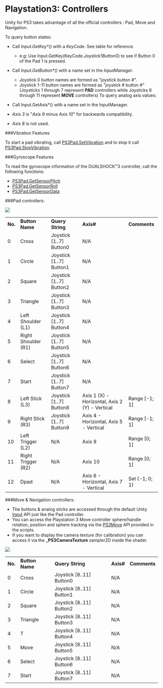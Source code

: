 Playstation3: Controllers
=========================


Unity for PS3 takes advantage of all the official controllers : Pad, Move and Navigation.

To query button states:

* Call _Input.GetKey*()_ with a _KeyCode_. See table for reference.
    * e.g: Use Input.GetKey(KeyCode.Joystick1Button0) to see if Button 0 of the Pad 1 is pressed.
* Call _Input.GetButton*()_ with a name set in the _InputManager_.
    * Joystick 0 button names are formed as "joystick button #".
    * Joystick 1-11 button names are formed as "joystick # button #" (Joysticks 1 through 7 represent **PAD** controllers while Joysticks 8 through 11 represent **MOVE** controllers)
To query analog axis values:

* Call Input.GetAxis*() with a name set in the InputManager.
* _Axis 3_ is "_Axis 9_ minus _Axis 10_" for backwards compatibility.
* _Axis 8_ is not used.

###Vibration Features

To start a pad vibrating, call [PS3Pad.SetVibration](ScriptRef:PS3Pad.SetVibration.html) and to stop it call [PS3Pad.StopVibration](ScriptRef:PS3Pad.StopVibration).

###Gyroscope Features

To read the gyroscope information of the DUALSHOCK™3 controller, call the following functions:

* [PS3Pad.GetSensorPitch](ScriptRef:PS3Pad.GetSensorPitch.html)
* [PS3Pad.GetSensorRoll](ScriptRef:PS3Pad.GetSensorRoll.html)
* [PS3Pad.GetSensorData](ScriptRef:PS3Pad.GetSensorData.html)

###Pad controllers:


![](../uploads/Main/ps3_pad.jpg) 



| | | | | |
|:---|:---|:---|:---|:---|
| **No.** | **Button Name** | **Query String** | **Axis#** | **Comments** |
| 0 | Cross | Joystick [1..7] Button0 | N/A | |
| 1 | Circle | Joystick [1..7] Button1 | N/A | |
| 2 | Square | Joystick [1..7] Button2 | N/A | |
| 3 | Triangle | Joystick [1..7] Button3 | N/A | |
| 4 | Left Shoulder (L1) | Joystick [1..7] Button4 | N/A | |
| 5 | Right Shoulder (R1) | Joystick [1..7] Button5 | N/A | |
| 6 | Select | Joystick [1..7] Button6 | N/A | |
| 7 | Start | Joystick [1..7] Button7 | N/A | |
| 8 | Left Stick (L3) | Joystick [1..7] Button8 | Axis 1 (X) - Horizontal, Axis 2 (Y) - Vertical | Range [-1; 1] |
| 9 | Right Stick (R3) | Joystick [1..7] Button9 | Axis 4 - Horizontal, Axis 5 - Vertical | Range [-1; 1] |
| 10 | Left Trigger (L2) | N/A | Axis 9 | Range [0; 1] |
| 11 | Right Trigger (R2) | N/A | Axis 10 | Range [0; 1] |
| 12 | Dpad | N/A | Axis 6 - Horizontal, Axis 7 - Vertical | Set {-1; 0; 1} |


###Move & Navigation controllers:


* The buttons & analog sticks are accessed through the default Unity [Input](ScriptRef:Input.html) API just like the Pad controller.
* You can access the Playstation 3 Move controller sphere/handle rotation, position and sphere tracking via the [PS3Move](ScriptRef:PS3Move.html) API provided in the scripts.
* If you want to display the camera texture (for calibration) you can access it via the **\_PS3CameraTexture** sampler2D inside the shader.


![](../uploads/Main/ps3_move.jpg) 


| | | | | |
|:---|:---|:---|:---|:---|
| **No.** | **Button Name** | **Query String** | **Axis#** | **Comments** |
| 0 | Cross | Joystick [8..11] Button0 | N/A | |
| 1 | Circle | Joystick [8..11] Button1 | N/A | |
| 2 | Square | Joystick [8..11] Button2 | N/A | |
| 3 | Triangle | Joystick [8..11] Button3 | N/A | |
| 4 | T | Joystick [8..11] Button4 | N/A | |
| 5 | Move | Joystick [8..11] Button5 | N/A | |
| 6 | Select | Joystick [8..11] Button6 | N/A | |
| 7 | Start | Joystick [8..11] Button7 | N/A | |
